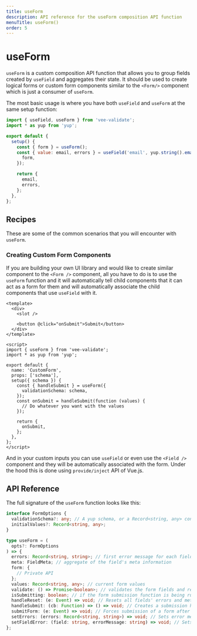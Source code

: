 ```yaml
---
title: useForm
description: API reference for the useForm composition API function
menuTitle: useForm()
order: 5
---
```


# useForm

`useForm` is a custom composition API function that allows you to group fields created by `useField` and aggregates their state. It should be used to create logical forms or custom form components similar to the `<Form/>` component which is just a consumer of `useForm`.

The most basic usage is where you have both `useField` and `useForm` at the same setup function:

```js
import { useField, useForm } from 'vee-validate';
import * as yup from 'yup';

export default {
  setup() {
    const { form } = useForm();
    const { value: email, errors } = useField('email', yup.string().email().required(), {
      form,
    });

    return {
      email,
      errors,
    };
  },
};
```

## Recipes

These are some of the common scenarios that you will encounter with `useForm`.

### Creating Custom Form Components

If you are building your own UI library and would like to create similar component to the `<Form />` component, all you have to do is to use the `useForm` function and it will automatically tell child components that it can act as a form for them and will automatically associate the child components that use `useField` with it.

```vue
<template>
  <div>
    <slot />

    <button @click="onSubmit">Submit</button>
  </div>
</template>

<script>
import { useForm } from 'vee-validate';
import * as yup from 'yup';

export default {
  name: 'CustomForm',
  props: ['schema'],
  setup({ schema }) {
    const { handleSubmit } = useForm({
      validationSchema: schema,
    });
    const onSubmit = handleSubmit(function (values) {
      // Do whatever you want with the values
    });

    return {
      onSubmit,
    };
  },
};
</script>
```

And in your custom inputs you can use `useField` or even use the `<Field />` component and they will be automatically associated with the form. Under the hood this is done using `provide/inject` API of Vue.js.

## API Reference

The full signature of the `useForm` function looks like this:

```typescript
interface FormOptions {
  validationSchema?: any; // A yup schema, or a Record<string, any> containing valid rules as `useField`
  initialValues?: Record<string, any>;
}

type useForm = (
  opts?: FormOptions
) => {
  errors: Record<string, string>; // first error message for each field
  meta: FieldMeta; // aggregate of the field's meta information
  form: {
    // Private API
  };
  values: Record<string, any>; // current form values
  validate: () => Promise<boolean>; // validates the form fields and returns the overall result
  isSubmitting: boolean; // if the form submission function is being run
  handleReset: (e: Event) => void; // Resets all fields' errors and meta
  handleSubmit: (cb: Function) => () => void; // Creates a submission handler that calls the cb only after successful validation with the form values
  submitForm: (e: Event) => void; // Forces submission of a form after successful validation (calls e.target.submit())
  setErrors: (errors: Record<string, string>) => void; // Sets error messages for fields
  setFieldError: (field: string, errorMessage: string) => void; // Sets an error message for a field
};
```
